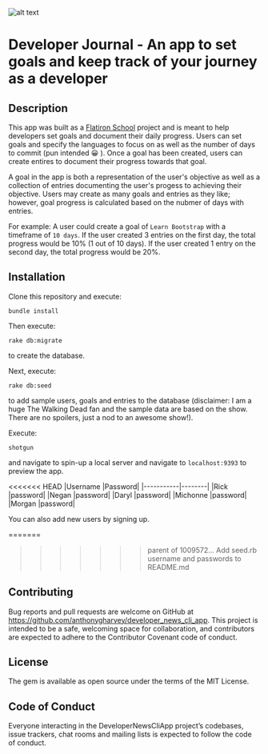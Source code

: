 ![alt text](https://forthebadge.com/images/badges/made-with-ruby.svg "Made With Ruby")

# Developer Journal - An app to set goals and keep track of your journey as a developer

## Description
This app was built as a [Flatiron School](https://flatironschool.com/) project and is meant to help developers set goals and document their daily progress.  Users can set goals and specify the languages to focus on as well as the number of days to commit (pun intended 😀 ).  Once a goal has been created, users can create entires to document their progress towards that goal.  

A goal in the app is both a representation of the user's objective as well as a collection of entries documenting the user's progess to achieving their objective.  Users may create as many goals and entries as they like; however, goal progress is calculated based on the nubmer of days with entries.  

For example: A user could create a goal of `Learn Bootstrap` with a timeframe of `10 days`.  If the user created 3 entries on the first day, the total progress would be 10% (1 out of 10 days).  If the user created 1 entry on the second day, the total progress would be 20%.

## Installation
Clone this repository and execute: 
```
bundle install
```

Then execute: 
```
rake db:migrate
``` 
to create the database. 

Next, execute: 
```
rake db:seed
```

to add sample users, goals and entries to the database (disclaimer: I am a huge The Walking Dead fan and the sample data are based on the show.  There are no spoilers, just a nod to an awesome show!).  

Execute: 
```
shotgun
``` 
and navigate to spin-up a local server and navigate to `localhost:9393` to preview the app.

<<<<<<< HEAD
|Username		|Password|
|-----------|--------|
|Rick				|password|
|Negan			|password|
|Daryl			|password|
|Michonne		|password|
|Morgan			|password|

You can also add new users by signing up.

=======
>>>>>>> parent of 1009572... Add seed.rb username and passwords to README.md
## Contributing
Bug reports and pull requests are welcome on GitHub at https://github.com/anthonygharvey/developer_news_cli_app. This project is intended to be a safe, welcoming space for collaboration, and contributors are expected to adhere to the Contributor Covenant code of conduct.

## License
The gem is available as open source under the terms of the MIT License.

## Code of Conduct
Everyone interacting in the DeveloperNewsCliApp project’s codebases, issue trackers, chat rooms and mailing lists is expected to follow the code of conduct.

